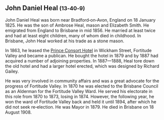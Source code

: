 
## John Daniel Heal <small>(13‑40‑9)</small>

John Daniel Heal was born near Bradford‑on‑Avon, England on 18 January 1825. He was the son of Ambrose Heal, mason and Elizabeth Smith. He emigrated from England to Brisbane in mid 1856. He married at least twice and had at least eight children, many of whom died in childhood. In Brisbane, John Heal worked at his trade as a stone mason. 

In 1863, he leased the [Prince Consort Hotel](https://apps.des.qld.gov.au/heritage-register/detail/?id=600212) in Wickham Street, Fortitude Valley and became a publican. He bought the hotel in 1879 and by 1887 had acquired a number of adjoining properties. In 1887—1888, Heal tore down the old hotel and had a larger hotel erected, which was designed by Richard Gailey. 

He was very involved in community affairs and was a great advocate for the progress of Fortitude Valley. In 1870 he was elected to the Brisbane Council as an Alderman for the Fortitude Valley Ward. He served his electorate in this role from 1870 to 1873, losing in 1874. However, the following year, he won the ward of Fortitude Valley back and held it until 1894, after which he did not seek re‑election. He was Mayor in 1879. He died in Brisbane on 18 August 1908.
